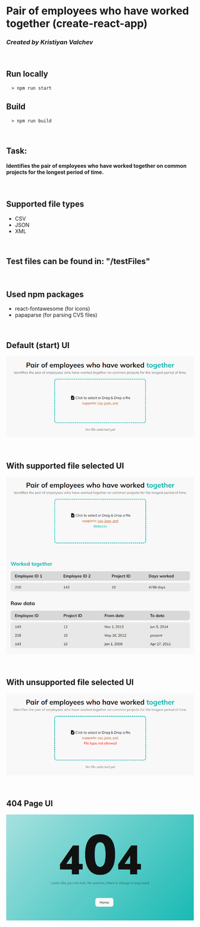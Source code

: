 # Pair of employees who have worked together (create-react-app)

### ***Created by Kristiyan Valchev***

<br>

## Run locally

      > npm run start

## Build

      > npm run build

<br>

## Task:
#### Identifies the pair of employees who have worked together on common projects for the longest period of time.

<br>

## Supported file types

- CSV
- JSON
- XML

<br>

## Test files can be found in: **"/testFiles"**

<br>

## Used npm packages

- react-fontawesome (for icons)
- papaparse (for parsing CVS files)

<br>

## Default (start) UI

![Default UI](/public/defaultUI.png)

<br>

## With supported file selected UI

![With supported file selected UI](/public/rightFileSelectedUI.png)

<br>

## With unsupported file selected UI

![With unsupported file selected UI](/public/wrongFileSelectedUI.png)

<br>

## 404 Page UI

![404 Page UI](/public/404PageUI.png)